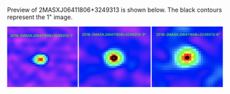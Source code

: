 Preview of 2MASXJ06411806+3249313 is shown below. The black contours represent the 1" image. 

![2MASXJ06411806+3249313](2MASXJ06411806+3249313.png "2MASXJ06411806+3249313-2018")

